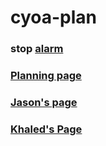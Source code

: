 # cyoa-plan
### stop [alarm](alarm.md)

### [Planning page](https://docs.google.com/drawings/d/1Lr2yDed5vKaPJ8NjavVc0SS49xKvNaXmyvpb_Qbz6Fg/edit?ts=60784f11)

### [Jason's page](https://github.com/jasonh9503/jasonh9503.github.io)

### [Khaled's Page](https://github.com/khaleds5769/khaleds5769.github.io)